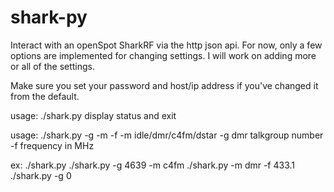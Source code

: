# shark-py
Interact with an openSpot SharkRF via the http json api.
For now, only a few options are implemented for changing settings. I will work on adding more or all of the settings.

Make sure you set your password and host/ip address if you've changed it from the default.

  usage: ./shark.py
   display status and exit

  usage: ./shark.py -g <talkgroup> -m <mode> -f <frequency>
   -m   idle/dmr/c4fm/dstar
   -g   dmr talkgroup number
   -f   frequency in MHz

  ex:
   ./shark.py
   ./shark.py -g 4639 -m c4fm
   ./shark.py -m dmr -f 433.1
   ./shark.py -g 0
